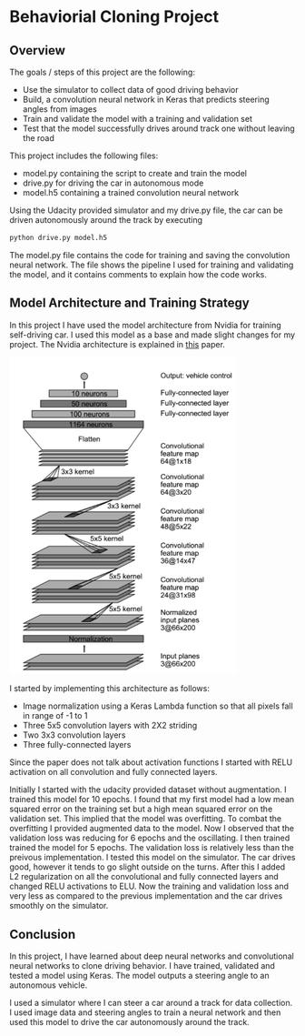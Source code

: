 # Behaviorial Cloning Project

Overview
---
The goals / steps of this project are the following:
* Use the simulator to collect data of good driving behavior
* Build, a convolution neural network in Keras that predicts steering angles from images
* Train and validate the model with a training and validation set
* Test that the model successfully drives around track one without leaving the road

This project includes the following files:
* model.py containing the script to create and train the model
* drive.py for driving the car in autonomous mode
* model.h5 containing a trained convolution neural network

Using the Udacity provided simulator and my drive.py file, the car can be driven autonomously around the track by executing 
```sh
python drive.py model.h5
```
The model.py file contains the code for training and saving the convolution neural network. The file shows the pipeline I used for training and validating the model, and it contains comments to explain how the code works.

Model Architecture and Training Strategy
---
In this project I have used the model architecture from Nvidia for training self-driving car. I used this model as a base and made slight changes for my project. The Nvidia architecture is explained in [this](https://images.nvidia.com/content/tegra/automotive/images/2016/solutions/pdf/end-to-end-dl-using-px.pdf) paper.

<img src="./Images/nVidia_model.png?raw=true" width="400px">

I started by implementing this architecture as follows:
* Image normalization using a Keras Lambda function so that all pixels fall in range of -1 to 1
* Three 5x5 convolution layers with 2X2 striding
* Two 3x3 convolution layers 
* Three fully-connected layers 

Since the paper does not talk about activation functions I started with RELU activation on all convolution and fully connected layers.

Initially I started with the udacity provided dataset without augmentation. I trained this model for 10 epochs. I found that my first model had a low mean squared error on the training set but a high mean squared error on the validation set. This implied that the model was overfitting. 
To combat the overfitting I provided augmented data to the model. Now I observed that the validation loss was reducing for 6 epochs and the oscillating.
I then trained trained the model for 5 epochs. The validation loss is relatively less than the preivous implementation. I tested this model on the simulator. The car drives good, however it tends to go slight outside on the turns.
After this I added L2 regularization on all the convolutional and fully connected layers and changed RELU activations to ELU.
Now the training and validation loss and very less as compared to the previous implementation and the car drives smoothly on the simulator. 



Conclusion
---
In this project, I have learned about deep neural networks and convolutional neural networks to clone driving behavior. I have trained, validated and tested a model using Keras. The model outputs a steering angle to an autonomous vehicle.

I used a simulator where I can steer a car around a track for data collection. I used image data and steering angles to train a neural network and then used this model to drive the car autonomously around the track.


